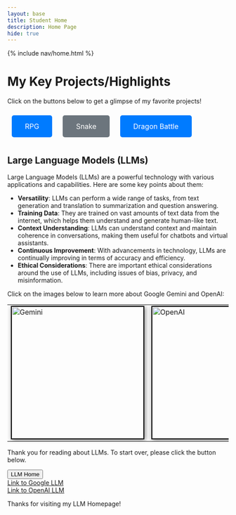 ```yaml
---
layout: base
title: Student Home 
description: Home Page
hide: true
---
```


{% include nav/home.html %}

# My Key Projects/Highlights

Click on the buttons below to get a glimpse of my favorite projects!

<html lang="en">
<head>
    <meta charset="UTF-8">
    <meta name="viewport" content="width=device-width, initial-scale=1.0">
    <title>Buttons Example</title>
    <style>
        .button {
            display: inline-block;
            padding: 15px 30px;
            margin: 10px;
            border: none;
            border-radius: 5px;
            color: white;
            text-decoration: none;
            font-size: 16px;
            transition: background-color 0.3s, transform 0.2s;
        }
        .button-primary {
            background-color: #007bff;
        }
        .button-primary:hover {
            background-color: #0056b3;
            transform: scale(1.05);
        }
        .button-secondary {
            background-color: #6c757d;
        }
        .button-secondary:hover {
            background-color: #5a6268;
            transform: scale(1.05);
        }
    </style>
</head>
<body>
    <a href="/Anika_2025/rpg" class="button button-primary">RPG</a>
    <a href="/Anika_2025/snake" class="button button-secondary">Snake</a>
    <a href="/Anika_2025/db" class="button button-primary">Dragon Battle</a>
</body>
</html>

## Large Language Models (LLMs)

Large Language Models (LLMs) are a powerful technology with various applications and capabilities. Here are some key points about them:

- **Versatility**: LLMs can perform a wide range of tasks, from text generation and translation to summarization and question answering.
- **Training Data**: They are trained on vast amounts of text data from the internet, which helps them understand and generate human-like text.
- **Context Understanding**: LLMs can understand context and maintain coherence in conversations, making them useful for chatbots and virtual assistants.
- **Continuous Improvement**: With advancements in technology, LLMs are continually improving in terms of accuracy and efficiency.
- **Ethical Considerations**: There are important ethical considerations around the use of LLMs, including issues of bias, privacy, and misinformation.



Click on the images below to learn more about Google Gemini and OpenAI:

<table>
<tr>
    <td>
        <a href="{{site.baseurl}}/google">
            <img src="/Anika_2025/images/google_gemini.png" alt="Gemini" style="width: 300px; border: 2px solid black; box-shadow: 2px 2px 10px rgba(0, 0, 0, 0.5);">
        </a>
    </td>
    <td>
        <a href="{{site.baseurl}}/openai">
            <img src="/Anika_2025/images/openAI2.png" alt="OpenAI" style="width: 300px; border: 2px solid black; box-shadow: 2px 2px 10px rgba(0, 0, 0, 0.5);">
        </a>
    </td>
</tr>
</table>



<div>
    <p>Thank you for reading about LLMs. To start over, please click the button below.</p>
    <button onclick="window.location.href='/Anika_2025/'">LLM Home</button>
</div>

<div>
    <a href="{{site.baseurl}}/google">Link to Google LLM </a><br>
    <a href="{{site.baseurl}}/openai">Link to OpenAI LLM</a>
    <p>Thanks for visiting my LLM Homepage!</p>
</div>
